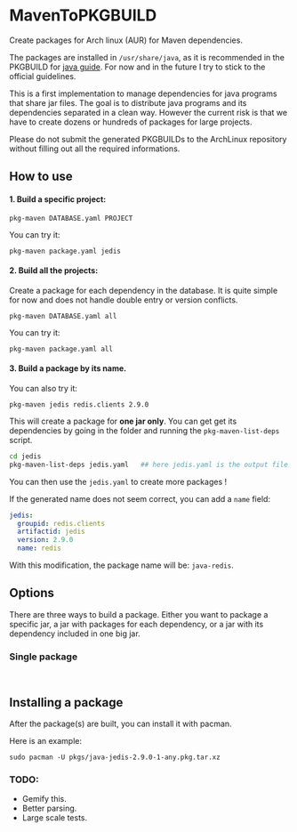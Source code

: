 # MavenToPKGBUILD
Create packages for Arch linux (AUR) for Maven dependencies. 

The packages are installed in `/usr/share/java`, as it is recommended in the PKGBUILD for [java guide](https://wiki.archlinux.org/index.php/Java_package_guidelines). For now and in the future I try to stick to the official guidelines. 

This is a first implementation to manage dependencies for java programs that share jar files. The goal is to distribute java programs and its dependencies separated in a clean way. 
However the current risk is that we have to create dozens or hundreds of packages for large projects.

Please do not submit the generated PKGBUILDs to the ArchLinux repository without filling out all the required informations. 

## How to use

#### 1. Build a specific project:

`pkg-maven DATABASE.yaml PROJECT`

You can try it: 

`pkg-maven package.yaml jedis` 

#### 2. Build all the projects: 


Create a package for each dependency in the database. It is quite simple for now and does not handle double entry or version conflicts.

`pkg-maven DATABASE.yaml all`

You can try it: 

`pkg-maven package.yaml all` 

#### 3. Build a package by its name. 

You can also try it: 

`pkg-maven jedis redis.clients 2.9.0` 

This will create a package for **one jar only**. You can get get its dependencies by going in the folder and running the `pkg-maven-list-deps` script. 

``` bash 
cd jedis
pkg-maven-list-deps jedis.yaml   ## here jedis.yaml is the output file name, the default is deps.yaml
```
You can then use the `jedis.yaml` to create more packages !

If the generated name does not seem correct, you can add a `name` field: 

``` yaml
jedis:
  groupid: redis.clients
  artifactid: jedis
  version: 2.9.0
  name: redis
``` 

With this modification, the package name will be: `java-redis`. 

## Options 

There are three ways to build a package. Either you want to package a specific jar, a jar with packages for each dependency, or a jar with its dependency included in one big jar. 

### Single package 

`  `

### 


## Installing a package 

After the package(s) are built, you can install it with pacman. 

Here is an example: 

`sudo pacman -U pkgs/java-jedis-2.9.0-1-any.pkg.tar.xz`


### TODO: 

* Gemify this. 
* Better parsing. 
* Large scale tests.
